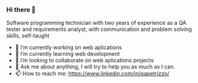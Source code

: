 ### Hi there 👋

Software programming technician with two years of experience as a QA tester and requirements analyst, with communication and problem solving skills, self-taught

- 🔭 I’m currently working on web aplications
- 🌱 I’m currently learning web development
- 👯 I’m looking to collaborate on web aplications projects
- 💬 Ask me about anything, I will try to help you as much as I can.
- 📫 How to reach me: https://www.linkedin.com/in/papetrizzo/
